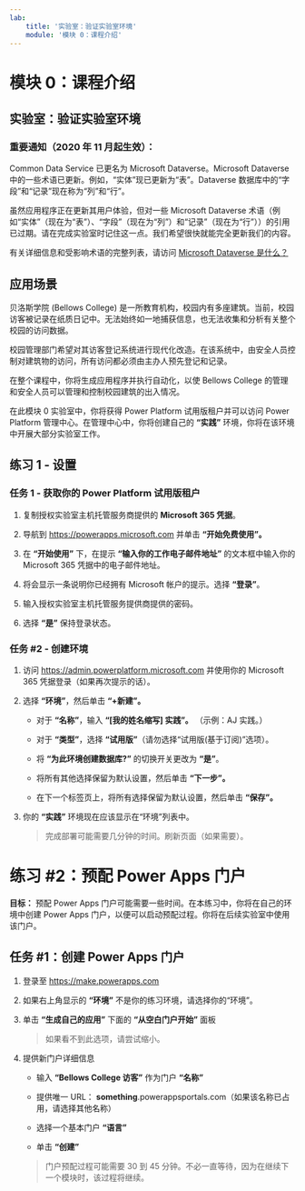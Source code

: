```yaml
---
lab:
    title: '实验室：验证实验室环境'
    module: '模块 0：课程介绍'
---
```


模块 0：课程介绍
=================================

## 实验室：验证实验室环境

### 重要通知（2020 年 11 月起生效）：
Common Data Service 已更名为 Microsoft Dataverse。Microsoft Dataverse 中的一些术语已更新。例如，“实体”现已更新为“表”。Dataverse 数据库中的“字段”和“记录”现在称为“列”和“行”。

虽然应用程序正在更新其用户体验，但对一些 Microsoft Dataverse 术语（例如“实体”（现在为“表”）、“字段”（现在为“列”）和“记录”（现在为“行”））的引用已过期。请在完成实验室时记住这一点。我们希望很快就能完全更新我们的内容。 

有关详细信息和受影响术语的完整列表，请访问 [Microsoft Dataverse 是什么？](https://docs.microsoft.com/zh-cn/powerapps/maker/common-data-service/data-platform-intro#terminology-updates)

应用场景
--------

贝洛斯学院 (Bellows College) 是一所教育机构，校园内有多座建筑。当前，校园访客被记录在纸质日记中。无法始终如一地捕获信息，也无法收集和分析有关整个校园的访问数据。

校园管理部门希望对其访客登记系统进行现代化改造。在该系统中，由安全人员控制对建筑物的访问，所有访问都必须由主办人预先登记和记录。

在整个课程中，你将生成应用程序并执行自动化，以使 Bellows College 的管理和安全人员可以管理和控制校园建筑的出入情况。

在此模块 0 实验室中，你将获得 Power Platform 试用版租户并可以访问 Power Platform 管理中心。在管理中心中，你将创建自己的 **“实践”** 环境，你将在该环境中开展大部分实验室工作。

## 练习 1 - 设置

### 任务 1 - 获取你的 Power Platform 试用版租户

1. 复制授权实验室主机托管服务商提供的 **Microsoft 365 凭据**。

2. 导航到 <https://powerapps.microsoft.com> 并单击 **“开始免费使用”。**

3. 在 **“开始使用”** 下，在提示 **“输入你的工作电子邮件地址”** 的文本框中输入你的 Microsoft 365 凭据中的电子邮件地址。

4. 将会显示一条说明你已经拥有 Microsoft 帐户的提示。选择 **“登录”**。

5. 输入授权实验室主机托管服务提供商提供的密码。 

6. 选择 **“是”** 保持登录状态。

### 任务 \#2 - 创建环境

1.  访问 <https://admin.powerplatform.microsoft.com> 并使用你的 Microsoft 365 凭据登录（如果再次提示的话）。

2. 选择 **“环境”**，然后单击 **“+新建”。**

    - 对于 **“名称”**，输入 **“[我的姓名缩写] 实践”。** （示例：AJ 实践。）
    
    - 对于 **“类型”**，选择 **“试用版”**（请勿选择“试用版(基于订阅)”选项）。
    
    - 将 **“为此环境创建数据库?”** 的切换开关更改为 **“是”**。
    
    - 将所有其他选择保留为默认设置，然后单击 **“下一步”。**
    
    - 在下一个标签页上，将所有选择保留为默认设置，然后单击 **“保存”。**

3. 你的 **“实践”** 环境现在应该显示在“环境”列表中。 

    > 完成部署可能需要几分钟的时间。刷新页面（如果需要）。

# 练习 \#2：预配 Power Apps 门户

**目标：** 预配 Power Apps 门户可能需要一些时间。在本练习中，你将在自己的环境中创建 Power Apps 门户，以便可以启动预配过程。你将在后续实验室中使用该门户。

## 任务 \#1：创建 Power Apps 门户

1.  登录至 <https://make.powerapps.com>

2.  如果右上角显示的 **“环境”** 不是你的练习环境，请选择你的“环境”。

3.  单击 **“生成自己的应用”** 下面的 **“从空白门户开始”** 面板

    > 如果看不到此选项，请尝试缩小。

4.  提供新门户详细信息

    -   输入 **“Bellows College 访客”** 作为门户 **“名称”**

    -   提供唯一 URL： **something**.powerappsportals.com（如果该名称已占用，请选择其他名称）

    -   选择一个基本门户 **“语言”**

    -   单击 **“创建”**

    > 门户预配过程可能需要 30 到 45 分钟。不必一直等待，因为在继续下一个模块时，该过程将继续。
